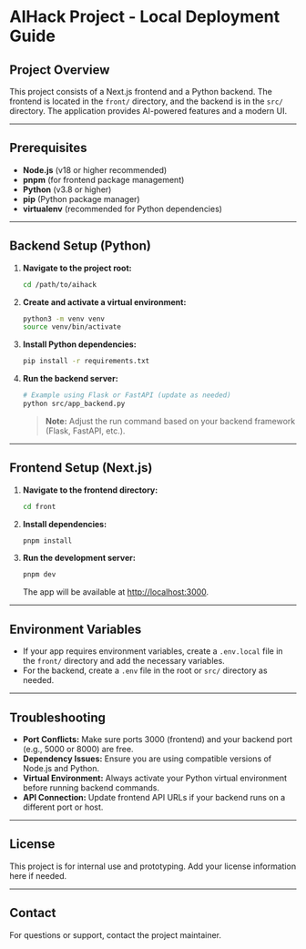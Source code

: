# AIHack Project - Local Deployment Guide

## Project Overview

This project consists of a Next.js frontend and a Python backend. The frontend is located in the `front/` directory, and the backend is in the `src/` directory. The application provides AI-powered features and a modern UI.

---

## Prerequisites

- **Node.js** (v18 or higher recommended)
- **pnpm** (for frontend package management)
- **Python** (v3.8 or higher)
- **pip** (Python package manager)
- **virtualenv** (recommended for Python dependencies)

---

## Backend Setup (Python)

1. **Navigate to the project root:**
   ```bash
   cd /path/to/aihack
   ```
2. **Create and activate a virtual environment:**
   ```bash
   python3 -m venv venv
   source venv/bin/activate
   ```
3. **Install Python dependencies:**
   ```bash
   pip install -r requirements.txt
   ```
4. **Run the backend server:**
   ```bash
   # Example using Flask or FastAPI (update as needed)
   python src/app_backend.py
   ```
   > **Note:** Adjust the run command based on your backend framework (Flask, FastAPI, etc.).

---

## Frontend Setup (Next.js)

1. **Navigate to the frontend directory:**
   ```bash
   cd front
   ```
2. **Install dependencies:**
   ```bash
   pnpm install
   ```
3. **Run the development server:**
   ```bash
   pnpm dev
   ```
   The app will be available at [http://localhost:3000](http://localhost:3000).

---

## Environment Variables

- If your app requires environment variables, create a `.env.local` file in the `front/` directory and add the necessary variables.
- For the backend, create a `.env` file in the root or `src/` directory as needed.

---

## Troubleshooting

- **Port Conflicts:** Make sure ports 3000 (frontend) and your backend port (e.g., 5000 or 8000) are free.
- **Dependency Issues:** Ensure you are using compatible versions of Node.js and Python.
- **Virtual Environment:** Always activate your Python virtual environment before running backend commands.
- **API Connection:** Update frontend API URLs if your backend runs on a different port or host.

---

## License

This project is for internal use and prototyping. Add your license information here if needed.

---

## Contact

For questions or support, contact the project maintainer.
